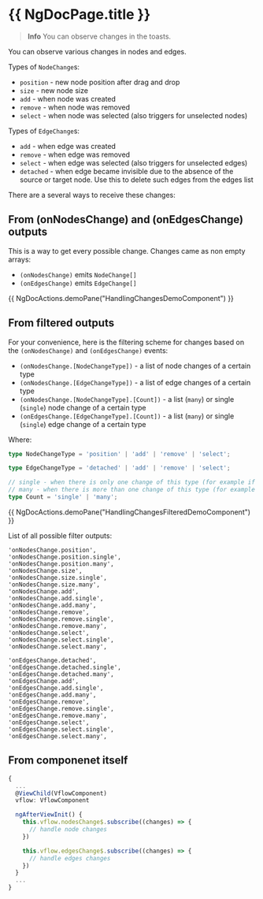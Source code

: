 # {{ NgDocPage.title }}

> **Info**
> You can observe changes in the toasts.

You can observe various changes in nodes and edges.

Types of `NodeChange`s:

- `position` - new node position after drag and drop
- `size` - new node size
- `add` - when node was created
- `remove` - when node was removed
- `select` - when node was selected (also triggers for unselected nodes)

Types of `EdgeChange`s:

- `add` - when edge was created
- `remove` - when edge was removed
- `select` - when edge was selected (also triggers for unselected edges)
- `detached` - when edge became invisible due to the absence of the source or target node. Use this to delete such edges from the edges list

There are a several ways to receive these changes:

## From (onNodesChange) and (onEdgesChange) outputs

This is a way to get every possible change. Changes came as non empty arrays:

- `(onNodesChange)` emits `NodeChange[]`
- `(onEdgesChange)` emits `EdgeChange[]`

{{ NgDocActions.demoPane("HandlingChangesDemoComponent") }}

## From filtered outputs

For your convenience, here is the filtering scheme for changes based on the `(onNodesChange)` and `(onEdgesChange)` events:

- `(onNodesChange.[NodeChangeType])` - a list of node changes of a certain type
- `(onNodesChange.[EdgeChangeType])` - a list of edge changes of a certain type
- `(onNodesChange.[NodeChangeType].[Count])` - a list (`many`) or single (`single`) node change of a certain type
- `(onEdgesChange.[EdgeChangeType].[Count])` - a list (`many`) or single (`single`) edge change of a certain type

Where:

```ts
type NodeChangeType = 'position' | 'add' | 'remove' | 'select';

type EdgeChangeType = 'detached' | 'add' | 'remove' | 'select';

// single - when there is only one change of this type (for example if you drag and drop some node, it's consireder as single change)
// many - when there is more than one change of this type (for example if you deleted several nodes at the same time)
type Count = 'single' | 'many';
```

{{ NgDocActions.demoPane("HandlingChangesFilteredDemoComponent") }}

List of all possible filter outputs:

```
'onNodesChange.position',
'onNodesChange.position.single',
'onNodesChange.position.many',
'onNodesChange.size',
'onNodesChange.size.single',
'onNodesChange.size.many',
'onNodesChange.add',
'onNodesChange.add.single',
'onNodesChange.add.many',
'onNodesChange.remove',
'onNodesChange.remove.single',
'onNodesChange.remove.many',
'onNodesChange.select',
'onNodesChange.select.single',
'onNodesChange.select.many',

'onEdgesChange.detached',
'onEdgesChange.detached.single',
'onEdgesChange.detached.many',
'onEdgesChange.add',
'onEdgesChange.add.single',
'onEdgesChange.add.many',
'onEdgesChange.remove',
'onEdgesChange.remove.single',
'onEdgesChange.remove.many',
'onEdgesChange.select',
'onEdgesChange.select.single',
'onEdgesChange.select.many',
```

## From componenet itself

```ts
{
  ...
  @ViewChild(VflowComponent)
  vflow: VflowComponent

  ngAfterViewInit() {
    this.vflow.nodesChange$.subscribe((changes) => {
      // handle node changes
    })

    this.vflow.edgesChange$.subscribe((changes) => {
      // handle edges changes
    })
  }
  ...
}
```
